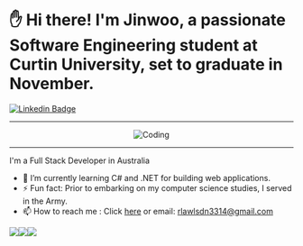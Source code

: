 


# ✋ Hi there! I'm Jinwoo, a passionate Software Engineering student at Curtin University, set to graduate in November.

[![Linkedin Badge](https://img.shields.io/badge/-LinkedIn-blue?style=flat-square&logo=Linkedin&logoColor=white&link=https://www.linkedin.com/in/jinwookimcurtin/)]([https://www.linkedin.com/in/seong-yun-byeon-8183a8113/](https://www.linkedin.com/in/jinwookimcurtin/))
___
<div style="display: flex; justify-content: center; align-items: center;">
  <img src="https://media.giphy.com/media/v1.Y2lkPTc5MGI3NjExNXhmc2h5eTJveW5jNTI4aTIwOWlrenMydGt6dmJ2ZHUwZHc4aWo5NCZlcD12MV9pbnRlcm5hbF9naWZfYnlfaWQmY3Q9Zw/2IudUHdI075HL02Pkk/giphy.gif" alt="Coding" />
</div>

___
<!-- Bullet list -->

I'm a Full Stack Developer in Australia
* 🔭 I’m currently learning C# and .NET for building web applications.
* ⚡ Fun fact: Prior to embarking on my computer science studies, I served in the Army.
* 📫 How to reach me : Click [here](https://www.linkedin.com/in/jinwookimcurtin/) or email: rlawlsdn3314@gmail.com


<img src="https://img.shields.io/badge/Python-3776AB?style=for-the-badge&logo=Python&logoColor=white"><img src="https://img.shields.io/badge/mysql-FCC624?style=for-the-badge&logo=linux&logoColor=black"><img src="https://img.shields.io/badge/github-181717?style=for-the-badge&logo=github&logoColor=white">
